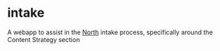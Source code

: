 intake
======

A webapp to assist in the [North](http://github.com/snugug/north) intake process, specifically around the Content Strategy section
